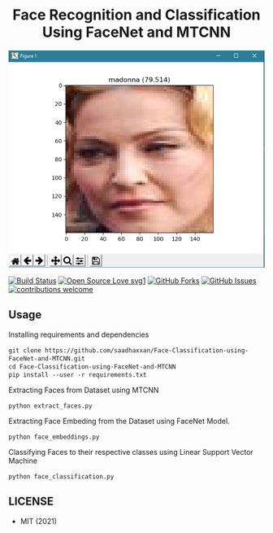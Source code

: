 <h1 align="center">Face Recognition and Classification Using FaceNet and MTCNN</h1>
<a href="#">
  <div align="center">
    <img src="images/screenshot.png" width='700'/>
  </div>
</a> 

[![Build Status](https://img.shields.io/badge/Build-Passing-brightgreen.svg?style=for-the-badge&logo=appveyor)](#)
[![Open Source Love svg1](https://badges.frapsoft.com/os/v1/open-source.svg?v=103)](#)
[![GitHub Forks](https://img.shields.io/github/forks/saadhaxxan/Visual-and-EDA-of-Corona-Virus.svg?style=social&label=Fork&maxAge=2592000)](https://github.com/saadhaxxan/Face-Classification-Using-FaceNet-and-Keras/fork)
[![GitHub Issues](https://img.shields.io/github/issues/saadhaxxan/Visual-and-EDA-of-Corona-Virus.svg?style=flat&label=Issues&maxAge=2592000)](https://github.com/saadhaxxan/Face-Classification-Using-FaceNet-and-Keras/issues)
[![contributions welcome](https://img.shields.io/badge/contributions-welcome-brightgreen.svg?style=flat&label=Contributions&colorA=red&colorB=black	)](#)

## Usage

Installing requirements and dependencies
```
git clone https://github.com/saadhaxxan/Face-Classification-using-FaceNet-and-MTCNN.git
cd Face-Classification-using-FaceNet-and-MTCNN
pip install --user -r requirements.txt
```

Extracting Faces from Dataset using MTCNN
```
python extract_faces.py
```

Extracting Face Embeding from the Dataset using FaceNet Model.
```
python face_embeddings.py
```

Classifying Faces to their respective classes using Linear Support Vector Machine
```
python face_classification.py
```



## LICENSE
- MIT (2021)
